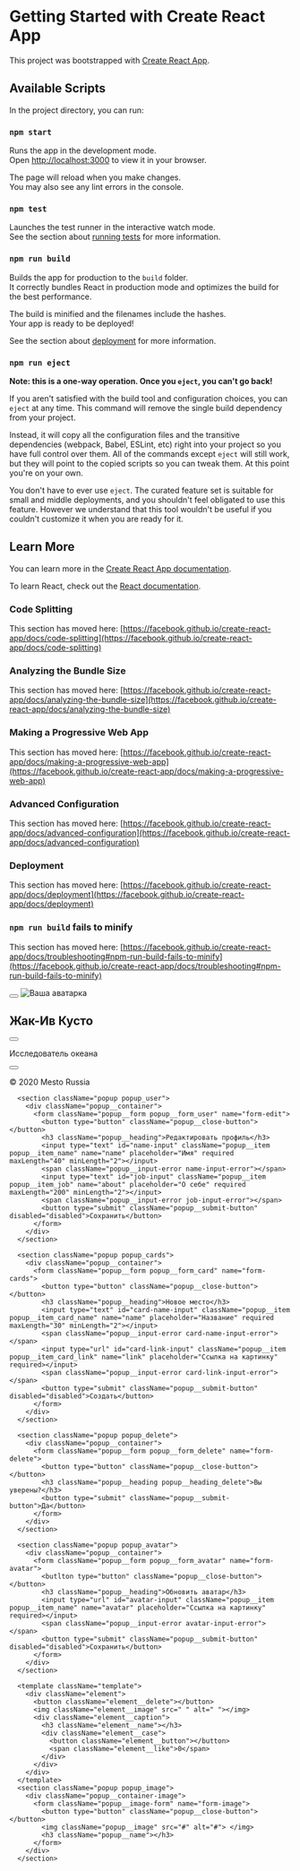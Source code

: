 # Getting Started with Create React App

This project was bootstrapped with [Create React App](https://github.com/facebook/create-react-app).

## Available Scripts

In the project directory, you can run:

### `npm start`

Runs the app in the development mode.\
Open [http://localhost:3000](http://localhost:3000) to view it in your browser.

The page will reload when you make changes.\
You may also see any lint errors in the console.

### `npm test`

Launches the test runner in the interactive watch mode.\
See the section about [running tests](https://facebook.github.io/create-react-app/docs/running-tests) for more information.

### `npm run build`

Builds the app for production to the `build` folder.\
It correctly bundles React in production mode and optimizes the build for the best performance.

The build is minified and the filenames include the hashes.\
Your app is ready to be deployed!

See the section about [deployment](https://facebook.github.io/create-react-app/docs/deployment) for more information.

### `npm run eject`

**Note: this is a one-way operation. Once you `eject`, you can't go back!**

If you aren't satisfied with the build tool and configuration choices, you can `eject` at any time. This command will remove the single build dependency from your project.

Instead, it will copy all the configuration files and the transitive dependencies (webpack, Babel, ESLint, etc) right into your project so you have full control over them. All of the commands except `eject` will still work, but they will point to the copied scripts so you can tweak them. At this point you're on your own.

You don't have to ever use `eject`. The curated feature set is suitable for small and middle deployments, and you shouldn't feel obligated to use this feature. However we understand that this tool wouldn't be useful if you couldn't customize it when you are ready for it.

## Learn More

You can learn more in the [Create React App documentation](https://facebook.github.io/create-react-app/docs/getting-started).

To learn React, check out the [React documentation](https://reactjs.org/).

### Code Splitting

This section has moved here: [https://facebook.github.io/create-react-app/docs/code-splitting](https://facebook.github.io/create-react-app/docs/code-splitting)

### Analyzing the Bundle Size

This section has moved here: [https://facebook.github.io/create-react-app/docs/analyzing-the-bundle-size](https://facebook.github.io/create-react-app/docs/analyzing-the-bundle-size)

### Making a Progressive Web App

This section has moved here: [https://facebook.github.io/create-react-app/docs/making-a-progressive-web-app](https://facebook.github.io/create-react-app/docs/making-a-progressive-web-app)

### Advanced Configuration

This section has moved here: [https://facebook.github.io/create-react-app/docs/advanced-configuration](https://facebook.github.io/create-react-app/docs/advanced-configuration)

### Deployment

This section has moved here: [https://facebook.github.io/create-react-app/docs/deployment](https://facebook.github.io/create-react-app/docs/deployment)

### `npm run build` fails to minify

This section has moved here: [https://facebook.github.io/create-react-app/docs/troubleshooting#npm-run-build-fails-to-minify](https://facebook.github.io/create-react-app/docs/troubleshooting#npm-run-build-fails-to-minify)


<main className="main">
        <section className="profile">
          <button className="profile__avatar-hover"></button>
          <img src="<%=require('./images/image.jpg')%>"  alt="Ваша аватарка" className="profile__avatar"></img>
          <div className="profile__info">
            <div className="profile__container"> 
              <h2 className="profile__name">Жак-Ив Кусто</h2> 
              <button className="profile__edit-button" type="button" ></button> 
            </div> 
            <p className="profile__status">Исследователь океана</p> 
          </div>
          <button type="button" className="profile__add-button"></button>
        </section>
        <section className="elements"> 
        </section> 
      </main>
      <footer className="footer"> 
        <p className="footer__text">© 2020 Mesto Russia</p> 
      </footer>

      <section className="popup popup_user">
        <div className="popup__container">
          <form className="popup__form popup__form_user" name="form-edit">
            <button type="button" className="popup__close-button"></button> 
            <h3 className="popup__heading">Редактировать профиль</h3> 
            <input type="text" id="name-input" className="popup__item popup__item_name" name="name" placeholder="Имя" required maxLength="40" minLength="2"></input>
            <span className="popup__input-error name-input-error"></span> 
            <input type="text" id="job-input" className="popup__item popup__item_job" name="about" placeholder="О себе" required maxLength="200" minLength="2"></input>
            <span className="popup__input-error job-input-error"></span> 
            <button type="submit" className="popup__submit-button" disabled="disabled">Сохранить</button>
          </form>
        </div>
      </section>

      <section className="popup popup_cards">
        <div className="popup__container">
          <form className="popup__form popup__form_card" name="form-cards">
            <button type="button" className="popup__close-button"></button> 
            <h3 className="popup__heading">Новое место</h3> 
            <input type="text" id="card-name-input" className="popup__item popup__item_card_name" name="name" placeholder="Название" required maxLength="30" minLength="2"></input>
            <span className="popup__input-error card-name-input-error"></span> 
            <input type="url" id="card-link-input" className="popup__item popup__item_card_link" name="link" placeholder="Ссылка на картинку" required></input> 
            <span className="popup__input-error card-link-input-error"></span> 
            <button type="submit" className="popup__submit-button" disabled="disabled">Создать</button>
          </form>
        </div>
      </section>

      <section className="popup popup_delete">
        <div className="popup__container">
          <form className="popup__form popup__form_delete" name="form-delete">
            <button type="button" className="popup__close-button"></button>
            <h3 className="popup__heading popup__heading_delete">Вы уверены?</h3>
            <button type="submit" className="popup__submit-button">Да</button>
          </form>
        </div>
      </section>

      <section className="popup popup_avatar">
        <div className="popup__container">
          <form className="popup__form popup__form_avatar" name="form-avatar">
            <butlton type="button" className="popup__close-button"></button> 
            <h3 className="popup__heading">Обновить аватар</h3> 
            <input type="url" id="avatar-input" className="popup__item popup__item_name" name="avatar" placeholder="Ссылка на картинку" required></input> 
            <span className="popup__input-error avatar-input-error"></span> 
            <button type="submit" className="popup__submit-button" disabled="disabled">Сохранить</button>
          </form>
        </div>
      </section>

      <template className="template">
        <div className="element">
          <button className="element__delete"></button> 
          <img className="element__image" src=" " alt=" "></img>
          <div className="element__caption">
            <h3 className="element__name"></h3>
            <div className="element__case">
              <button className="element__button"></button>
              <span className="element__like">0</span>
            </div>
          </div>
        </div>
      </template>
      <section className="popup popup_image">
        <div className="popup__container-image">
          <form className="popup__image-form" name="form-image">
            <button type="button" className="popup__close-button"></button> 
            <img className="popup__image" src="#" alt="#"> </img>
            <h3 className="popup__name"></h3>
          </form>
        </div>
      </section>